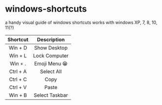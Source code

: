 # windows-shortcuts
a handy visual guide of windows shortcuts
works with windows XP, 7, 8, 10, 11(?)

| Shortcut | Description    |
| :-----:  | :---:          | 
| Win + D  | Show Desktop   |
| Win + L  | Lock Computer  | 
| Win + .  | Emoji Menu 😁  | 
| Ctrl + A | Select All     | 
| Ctrl + C | Copy           | 
| Ctrl + V | Paste          | 
| Win + B  | Select Taskbar |
